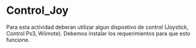 # Control_Joy
Para esta actividad deberan utilizar algun dispostivo de control (Joystick, Control Ps3, Wiimote).  Debemos instalar los requerimientos para que esto funcione. 
